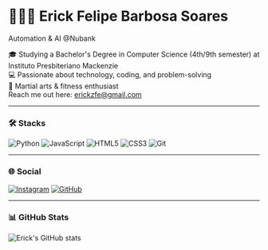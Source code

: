 # 👨🏻‍💻 Erick Felipe Barbosa Soares

Automation & AI @Nubank

🎓 Studying a Bachelor's Degree in Computer Science (4th/9th semester) at Instituto Presbiteriano Mackenzie  
💻 Passionate about technology, coding, and problem-solving  
🥋 Martial arts & fitness enthusiast  
Reach me out here: erickzfe@gmail.com

---

### 🛠️ Stacks
![Python](https://img.shields.io/badge/-Python-333?style=for-the-badge&logo=python)
![JavaScript](https://img.shields.io/badge/-JavaScript-333?style=for-the-badge&logo=javascript)
![HTML5](https://img.shields.io/badge/-HTML5-333?style=for-the-badge&logo=html5)
![CSS3](https://img.shields.io/badge/-CSS3-333?style=for-the-badge&logo=css3)
![Git](https://img.shields.io/badge/-Git-333?style=for-the-badge&logo=git)

---

### 🌐 Social
[![Instagram](https://img.shields.io/badge/-Instagram-E4405F?style=for-the-badge&logo=instagram&logoColor=white)](https://instagram.com/ericksres)
[![GitHub](https://img.shields.io/badge/-GitHub-181717?style=for-the-badge&logo=github&logoColor=white)](https://github.com/erksoares)

---

### 📊 GitHub Stats
![Erick's GitHub stats](https://github-readme-stats.vercel.app/api?username=erksoares&show_icons=true&theme=tokyonight)
